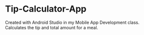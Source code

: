 # Tip-Calculator-App
Created with Android Studio in my Mobile App Development class. Calculates the tip and total amount for a meal.
